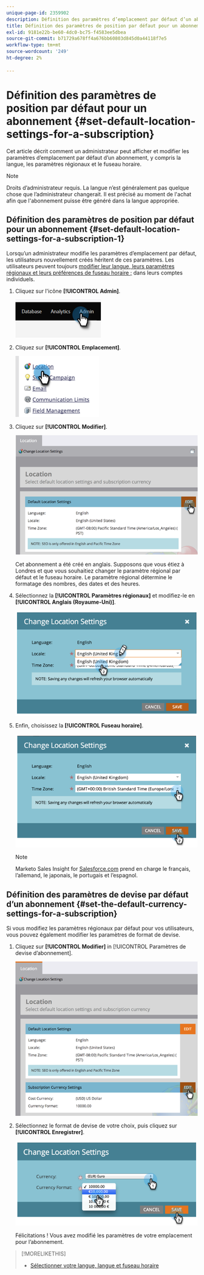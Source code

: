 ```yaml
---
unique-page-id: 2359902
description: Définition des paramètres d’emplacement par défaut d’un abonnement - Documents Marketo - Documentation du produit
title: Définition des paramètres de position par défaut pour un abonnement
exl-id: 9181e22b-be60-4dc0-bc75-f4583ee5dbea
source-git-commit: b71729a678ff4a676bb60803d845d0a44118f7e5
workflow-type: tm+mt
source-wordcount: '249'
ht-degree: 2%

---
```


# Définition des paramètres de position par défaut pour un abonnement {#set-default-location-settings-for-a-subscription}

Cet article décrit comment un administrateur peut afficher et modifier les paramètres d’emplacement par défaut d’un abonnement, y compris la langue, les paramètres régionaux et le fuseau horaire.

>[!NOTE]
>
>Droits d’administrateur requis. La langue n’est généralement pas quelque chose que l’administrateur changerait. Il est précisé au moment de l&#39;achat afin que l&#39;abonnement puisse être généré dans la langue appropriée.

## Définition des paramètres de position par défaut pour un abonnement {#set-default-location-settings-for-a-subscription-1}

Lorsqu’un administrateur modifie les paramètres d’emplacement par défaut, les utilisateurs nouvellement créés héritent de ces paramètres. Les utilisateurs peuvent toujours [modifier leur langue, leurs paramètres régionaux et leurs préférences de fuseau horaire ;](/help/marketo/product-docs/administration/settings/select-your-language-locale-and-time-zone.md) dans leurs comptes individuels.

1. Cliquez sur l&#39;icône **[!UICONTROL Admin]**.

   ![](assets/set-default-location-settings-for-a-subscription-1.png)

1. Cliquez sur **[!UICONTROL Emplacement]**.

   ![](assets/set-default-location-settings-for-a-subscription-2.png)

1. Cliquez sur **[!UICONTROL Modifier]**.

   ![](assets/set-default-location-settings-for-a-subscription-3.png)

   Cet abonnement a été créé en anglais. Supposons que vous étiez à Londres et que vous souhaitiez changer le paramètre régional par défaut et le fuseau horaire. Le paramètre régional détermine le formatage des nombres, des dates et des heures.

1. Sélectionnez la **[!UICONTROL Paramètres régionaux]** et modifiez-le en **[!UICONTROL Anglais (Royaume-Uni)]**.

   ![](assets/set-default-location-settings-for-a-subscription-4.png)

1. Enfin, choisissez la **[!UICONTROL Fuseau horaire]**.

   ![](assets/set-default-location-settings-for-a-subscription-5.png)

   >[!NOTE]
   >
   >Marketo Sales Insight for [Salesforce.com](https://salesforce.com/) prend en charge le français, l’allemand, le japonais, le portugais et l’espagnol.

## Définition des paramètres de devise par défaut d’un abonnement {#set-the-default-currency-settings-for-a-subscription}

Si vous modifiez les paramètres régionaux par défaut pour vos utilisateurs, vous pouvez également modifier les paramètres de format de devise.

1. Cliquez sur **[!UICONTROL Modifier]** in [!UICONTROL Paramètres de devise d’abonnement].

   ![](assets/set-default-location-settings-for-a-subscription-6.png)

1. Sélectionnez le format de devise de votre choix, puis cliquez sur **[!UICONTROL Enregistrer]**.

   ![](assets/set-default-location-settings-for-a-subscription-7.png)

   Félicitations ! Vous avez modifié les paramètres de votre emplacement pour l’abonnement.

>[!MORELIKETHIS]
>
>* [Sélectionner votre langue, langue et fuseau horaire](/help/marketo/product-docs/administration/settings/select-your-language-locale-and-time-zone.md)
